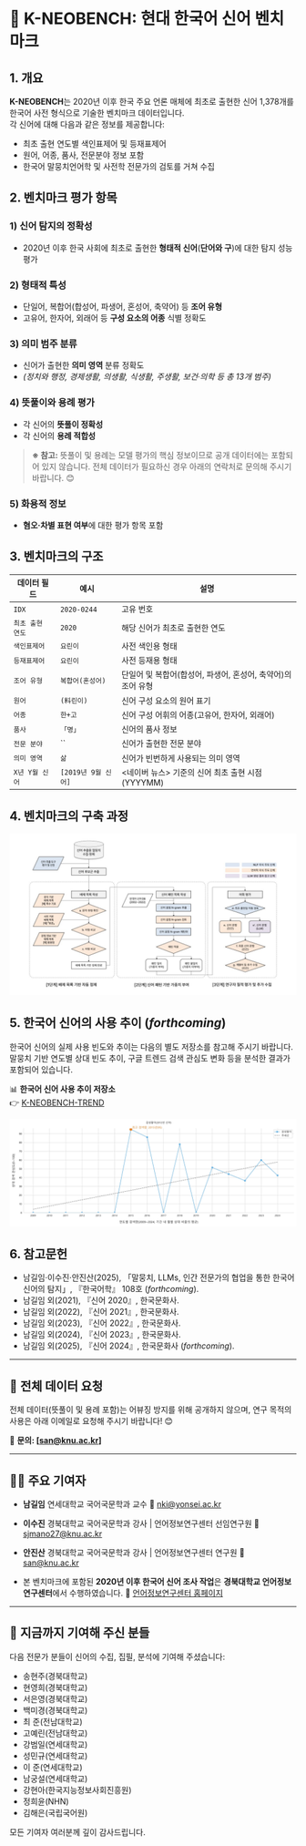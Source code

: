 # 🌱 K-NEOBENCH: 현대 한국어 신어 벤치마크

## 1. 개요

**K-NEOBENCH**는 2020년 이후 한국 주요 언론 매체에 최초로 출현한 신어 1,378개를 한국어 사전 형식으로 기술한 벤치마크 데이터입니다.  
각 신어에 대해 다음과 같은 정보를 제공합니다:

- 최초 출현 연도별 색인표제어 및 등재표제어
- 원어, 어종, 품사, 전문분야 정보 포함
- 한국어 말뭉치언어학 및 사전학 전문가의 검토를 거쳐 수집

## 2. 벤치마크 평가 항목

### 1) 신어 탐지의 정확성
- 2020년 이후 한국 사회에 최초로 출현한 **형태적 신어**(**단어와 구**)에 대한 탐지 성능 평가

### 2) 형태적 특성
- 단일어, 복합어(합성어, 파생어, 혼성어, 축약어) 등 **조어 유형**
- 고유어, 한자어, 외래어 등 **구성 요소의 어종** 식별 정확도

### 3) 의미 범주 분류
- 신어가 출현한 **의미 영역** 분류 정확도
- *(정치와 행정, 경제생활, 의생활, 식생활, 주생활, 보건·의학 등 총 13개 범주)*

### 4) 뜻풀이와 용례 평가
- 각 신어의 **뜻풀이 정확성**
- 각 신어의 **용례 적합성**
> **※ 참고:** 뜻풀이 및 용례는 모델 평가의 핵심 정보이므로 공개 데이터에는 포함되어 있지 않습니다. 전체 데이터가 필요하신 경우 아래의 연락처로 문의해 주시기 바랍니다. 😊

### 5) 화용적 정보
- **혐오‧차별 표현 여부**에 대한 평가 항목 포함

## 3. 벤치마크의 구조

| 데이터 필드       | 예시                 | 설명 |
|------------------|----------------------|------|
| `IDX`            | `2020-0244`       | 고유 번호 |
| `최초 출현 연도` | `2020`       | 해당 신어가 최초로 출현한 연도 |
| `색인표제어`     | `요린이` | 사전 색인용 형태 |
| `등재표제어`     | `요린이` | 사전 등재용 형태 |
| `조어 유형`      | `복합어(혼성어)`   | 단일어 및 복합어(합성어, 파생어, 혼성어, 축약어)의 조어 유형 |
| `원어`           | `(料린이)` | 신어 구성 요소의 원어 표기 |
| `어종`           | `한+고` | 신어 구성 어휘의 어종(고유어, 한자어, 외래어) |
| `품사`           | `「명」`  | 신어의 품사 정보 |
| `전문 분야`      | `` | 신어가 출현한 전문 분야 |
| `의미 영역`      | `삶` | 신어가 빈번하게 사용되는 의미 영역 |
| `X년 Y월 신어`   | `[2019년 9월 신어]` | <네이버 뉴스> 기준의 신어 최초 출현 시점(YYYYMM) |

## 4. 벤치마크의 구축 과정

![한국어 신어 추출 과정](img/Process_of_Building_the_Benchmark.jpg)

## 5. 한국어 신어의 사용 추이 (*forthcoming*)

한국어 신어의 실제 사용 빈도와 추이는 다음의 별도 저장소를 참고해 주시기 바랍니다.
말뭉치 기반 연도별 상대 빈도 추이, 구글 트렌드 검색 관심도 변화 등을 분석한 결과가 포함되어 있습니다.

📊 **한국어 신어 사용 추이 저장소**  
👉 [K-NEOBENCH-TREND](https://github.com/Jees-an/K-NEOBENCH-TREND)

![한국어 신어 사용 추이 예시](img/Korean_Neologism_Usage_Trend_Example.jpg)

## 6. 참고문헌

- 남길임·이수진·안진산(2025), 「말뭉치, LLMs, 인간 전문가의 협업을 통한 한국어 신어의 탐지」, 『한국어학』 108호 (*forthcoming*).
- 남길임 외(2021), 『신어 2020』, 한국문화사.
- 남길임 외(2022), 『신어 2021』, 한국문화사.
- 남길임 외(2023), 『신어 2022』, 한국문화사.
- 남길임 외(2024), 『신어 2023』, 한국문화사.
- 남길임 외(2025), 『신어 2024』, 한국문화사 (*forthcoming*).

---

## 💾 전체 데이터 요청

전체 데이터(뜻풀이 및 용례 포함)는 어뷰징 방지를 위해 공개하지 않으며, 연구 목적의 사용은 아래 이메일로 요청해 주시기 바랍니다! 😊

📧 **문의: [san@knu.ac.kr]**

---

## 🧑‍🏫 주요 기여자

- **남길임**
  연세대학교 국어국문학과 교수
  📧 nki@yonsei.ac.kr

- **이수진**
  경북대학교 국어국문학과 강사 | 언어정보연구센터 선임연구원
  📧 sjmano27@knu.ac.kr

- **안진산**
  경북대학교 국어국문학과 강사 | 언어정보연구센터 연구원
  📧 san@knu.ac.kr

- 본 벤치마크에 포함된 **2020년 이후 한국어 신어 조사 작업**은 **경북대학교 언어정보연구센터**에서 수행하였습니다.
🔗 [언어정보연구센터 홈페이지](https://home.knu.ac.kr/HOME/corpus/)

---

## 🙌 지금까지 기여해 주신 분들

다음 전문가 분들이 신어의 수집, 집필, 분석에 기여해 주셨습니다:

- 송현주(경북대학교)  
- 현영희(경북대학교)  
- 서은영(경북대학교)  
- 백미경(경북대학교)  
- 최  준(전남대학교)  
- 고예린(전남대학교)  
- 강범일(연세대학교)  
- 성민규(연세대학교)  
- 이  준(연세대학교)  
- 남궁설(연세대학교)  
- 강현아(한국지능정보사회진흥원)  
- 정희윤(NHN)  
- 김해은(국립국어원)

모든 기여자 여러분께 깊이 감사드립니다.
